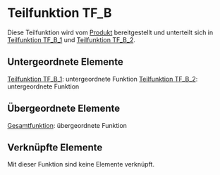 # Teilfunktion TF_B
Diese Teilfunktion wird vom [Produkt](Produkt.md) bereitgestellt und unterteilt sich in [Teilfunktion TF_B_1](TF_B_1.md) und [Teilfunktion TF_B_2](TF_B_2.md).

## Untergeordnete Elemente
[Teilfunktion TF_B_1](TF_B_1.md): untergeordnete Funktion
[Teilfunktion TF_B_2](TF_B_2.md): untergeordnete Funktion

## Übergeordnete Elemente
[Gesamtfunktion](Gesamtfunktion.md): übergeordnete Funktion

## Verknüpfte Elemente
Mit dieser Funktion sind keine Elemente verknüpft.